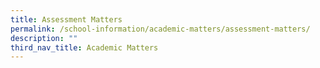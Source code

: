 ```yaml
---
title: Assessment Matters
permalink: /school-information/academic-matters/assessment-matters/
description: ""
third_nav_title: Academic Matters
---
```

